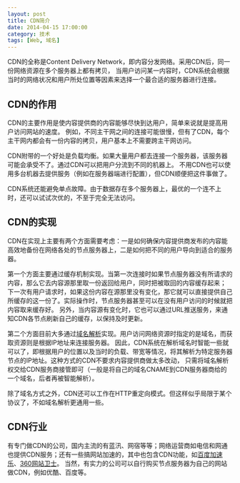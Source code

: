 ```yaml
---
layout: post
title: CDN简介
date: 2014-04-15 17:00:00
category: 技术
tags: [Web, 域名]
---
```


CDN的全称是Content Delivery Network，即内容分发网络。采用CDN后，同一份网络资源在多个服务器上都有拷贝，
当用户访问某一内容时，CDN系统会根据当时的网络状况和用户所处位置等因素来选择一个最合适的服务器进行连接。

<!--more-->

## CDN的作用

CDN的主要作用是使内容提供商的内容能够尽快到达用户，简单来说就是提高用户访问网站的速度。
例如，不同主干网之间的连接可能很慢，但有了CDN，每个主干网内都会有一份内容的拷贝，用户基本上不需要跨主干网访问。

CDN附带的一个好处是负载均衡。如果大量用户都去连接一个服务器，该服务器可能会承受不了。通过CDN可以把用户分流到不同的机器上。
不用CDN也可以使用多台机器去提供服务（例如在服务器端进行配置），但CDN顺便把这件事做了。

CDN系统还能避免单点故障。由于数据存在多个服务器上，最优的一个连不上时，还可以试试次优的，不至于完全无法访问。

## CDN的实现

CDN在实现上主要有两个方面需要考虑：一是如何确保内容提供商发布的内容能高效地备份在网络各处的节点服务器上，二是如何把不同的用户导向到适合的服务器。

第一个方面主要通过缓存机制实现。当第一次连接时如果节点服务器没有所请求的内容，那么它去内容源那里取一份返回给用户，同时把被取回的内容缓存起来；
下一次有用户请求时，如果这份内容在源那里没有变化，那它就可以直接提供自己所缓存的这一份了。实际操作时，节点服务器甚至可以在没有用户访问的时候就把内容取来缓存好。
另外，当内容源有变化时，它也可以通过URL推送服务，来通知CDN各节点刷新自己的缓存，以保持及时更新。

第二个方面目前大多通过[域名解析](http://blog.shengbin.me/posts/domain-name-resolution/)实现。用户访问网络资源时指定的是域名，而获取资源则是根据IP地址来连接服务器。
因此，CDN系统在解析域名时智能一些就可以了，即根据用户的位置以及当时的负载、带宽等情况，将其解析为特定服务器节点的IP地址。这种方式的CDN不要求内容提供商做太多改动，
只需将域名解析权交给CDN服务商接管即可（一般是将自己的域名CNAME到CDN服务器商给的一个域名，后者再被智能解析）。

除了域名方式之外，CDN还可以工作在HTTP重定向模式。但这样似乎局限于某个协议了，不如域名解析更通用一些。

## CDN行业
有专门做CDN的公司，国内主流的有蓝汛、网宿等等；网络运营商如电信和网通也提供CDN服务；还有一些搞网站加速的，其中也包含CDN功能，如[百度加速乐](http://jiasule.baidu.com/)、[360网站卫士](http://wangzhan.360.cn/)。
当然，有实力的公司可以自行购买节点服务器为自己的网站做CDN，例如优酷、百度等。

